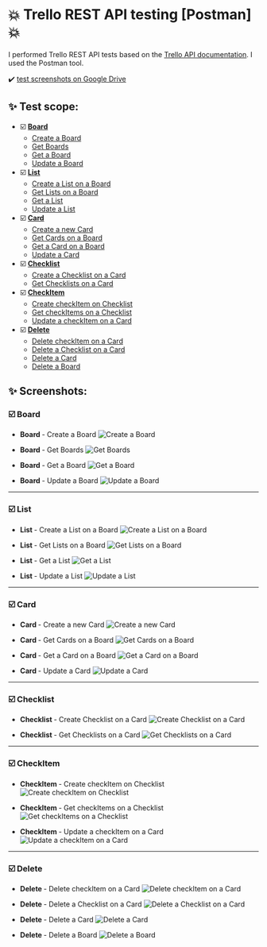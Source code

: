 # :boom: Trello REST API testing [Postman] :boom:

I performed Trello REST API tests based on the [Trello API documentation](https://developer.atlassian.com/cloud/trello/rest/api-group-actions/). I used the Postman tool.

✔️ [test screenshots on Google Drive](https://drive.google.com/drive/folders/1BWqutdrAeGkVVaAmwRAnqMxxraWnwx99?usp=sharing)

## :sparkles: Test scope:
- ☑️ [**Board**](#board)
  - [Create a Board](#create_a_board)
  - [Get Boards](#get_boards)
  - [Get a Board](#get_a_board)
  - [Update a Board](#update_a_board)
- ☑️ [**List**](#list)
  - [Create a List on a Board](#create_a_list_on_a_board)
  - [Get Lists on a Board](#get_lists_on_a_board)
  - [Get a List](#get_a_list)
  - [Update a List](#update_a_list)
- ☑️ [**Card**](#card)
  - [Create a new Card](#create_a_new_card)
  - [Get Cards on a Board](#get_cards_on_a_board)
  - [Get a Card on a Board](#get_a_card_on_a_board)
  - [Update a Card](#update_a_card)
- ☑️ [**Checklist**](#checklist)
  - [Create a Checklist on a Card](#create_checklist_on_a_card)
  - [Get Checklists on a Card](#get_checklists_on_a_card)
- ☑️ [**CheckItem**](#checkitem)
  - [Create checkItem on Checklist](#create_checkitem_on_checklist)
  - [Get checkItems on a Checklist](#get_checkitems_on_a_checklist)
  - [Update a checkItem on a Card](#update_a_checkitem_on_a_card)
- ☑️ [**Delete**](#delete)
  - [Delete checkItem on a Card](#delete_checkitem_on_a_card)
  - [Delete a Checklist on a Card](#delete_a_checklist_on_a_card)
  - [Delete a Card](#delete_a_card)
  - [Delete a Board](#delete_a_board)

## :sparkles: Screenshots:

### <a id="board"> ☑️ Board </a>
* <a id="create_a_board"><b> Board </b> - Create a Board </a>
![Create a Board](https://raw.githubusercontent.com/Caounee/Trello_REST_API/images/1.%20Create%20a%20Board.jpg)

* <a id="get_boards"><b> Board </b> - Get Boards </a>
![Get Boards](https://raw.githubusercontent.com/Caounee/Trello_REST_API/images/2.%20Get%20Boards.jpg)

* <a id="get_a_board"><b> Board </b> - Get a Board </a>
![Get a Board](https://raw.githubusercontent.com/Caounee/Trello_REST_API/images/3.%20Get%20a%20Board.jpg)

* <a id="update_a_board"><b> Board </b> - Update a Board </a>
![Update a Board](https://raw.githubusercontent.com/Caounee/Trello_REST_API/images/4.%20Update%20a%20Board.jpg)
_______________
### <a id="list"> ☑️ List </a>
* <a id="create_a_list_on_a_board"><b> List </b> - Create a List on a Board </a>
![Create a List on a Board](https://raw.githubusercontent.com/Caounee/Trello_REST_API/images/5.%20Create%20a%20List%20on%20a%20Board.jpg)

* <a id="get_lists_on_a_board"><b> List </b> - Get Lists on a Board </a>
![Get Lists on a Board](https://raw.githubusercontent.com/Caounee/Trello_REST_API/images/6.%20Get%20Lists%20on%20a%20Board.jpg)

* <a id="get_a_list"><b> List </b> - Get a List </a>
![Get a List](https://raw.githubusercontent.com/Caounee/Trello_REST_API/images/7.%20Get%20a%20List.jpg)

* <a id="update_a_list"><b> List </b> - Update a List </a>
![Update a List](https://raw.githubusercontent.com/Caounee/Trello_REST_API/images/8.%20Update%20a%20List.jpg)
_______________
### <a id="card"> ☑️ Card </a>
* <a id="create_a_new_card"><b> Card </b> - Create a new Card </a>
![Create a new Card](https://raw.githubusercontent.com/Caounee/Trello_REST_API/images/9.%20Create%20a%20new%20Card.jpg)

* <a id="get_cards_on_a_board"><b> Card </b> - Get Cards on a Board </a>
![Get Cards on a Board](https://raw.githubusercontent.com/Caounee/Trello_REST_API/images/10.%20Get%20Cards%20on%20a%20Board.jpg)

* <a id="get_a_card_on_a_board"><b> Card </b> - Get a Card on a Board </a>
![Get a Card on a Board](https://raw.githubusercontent.com/Caounee/Trello_REST_API/images/11.%20Get%20a%20Card%20on%20a%20Board.jpg)

* <a id="update_a_card"><b> Card </b> - Update a Card </a>
![Update a Card](https://raw.githubusercontent.com/Caounee/Trello_REST_API/images/12.%20Update%20a%20Card.jpg)
_______________
### <a id="checklist"> ☑️ Checklist </a>
* <a id="create_checklist_on_a_card"><b> Checklist </b> - Create Checklist on a Card </a>
![Create Checklist on a Card](https://raw.githubusercontent.com/Caounee/Trello_REST_API/images/13.%20Create%20Checklist%20on%20a%20Card.jpg)

* <a id="get_checklists_on_a_card"><b> Checklist </b> - Get Checklists on a Card </a>
![Get Checklists on a Card](https://raw.githubusercontent.com/Caounee/Trello_REST_API/images/14.%20Get%20Checklists%20on%20a%20Card.jpg)
_______________
### <a id="checkitem"> ☑️ CheckItem </a>
* <a id="create_checkitem_on_checklist"><b> CheckItem </b> - Create checkItem on Checklist </a>
![Create checkItem on Checklist](https://raw.githubusercontent.com/Caounee/Trello_REST_API/images/15.%20Create%20checkItem%20on%20Checklist.jpg)

* <a id="get_checkitems_on_a_checklist"><b> CheckItem </b> - Get checkItems on a Checklist </a>
![Get checkItems on a Checklist](https://raw.githubusercontent.com/Caounee/Trello_REST_API/images/16.%20Get%20checkItems%20on%20a%20Checklist.jpg)

* <a id="update_a_checkitem_on_a_card"><b> CheckItem </b> - Update a checkItem on a Card </a>
![Update a checkItem on a Card](https://raw.githubusercontent.com/Caounee/Trello_REST_API/images/17.%20Update%20a%20checkItem%20on%20a%20Card.jpg)
_______________
### <a id="delete"> ☑️ Delete </a>
* <a id="delete_checkitem_on_a_card"><b> Delete </b> - Delete checkItem on a Card </a>
![Delete checkItem on a Card](https://raw.githubusercontent.com/Caounee/Trello_REST_API/images/18.%20Delete%20checkItem%20on%20a%20Card.jpg)

* <a id="delete_a_checklist_on_a_card"><b> Delete </b> - Delete a Checklist on a Card </a>
![Delete a Checklist on a Card](https://raw.githubusercontent.com/Caounee/Trello_REST_API/images/19.%20Delete%20a%20Checklist%20on%20a%20Card.jpg)

* <a id="delete_a_card"><b> Delete </b> - Delete a Card </a>
![Delete a Card](https://raw.githubusercontent.com/Caounee/Trello_REST_API/images/20.%20Delete%20a%20Card.jpg)

* <a id="delete_a_board"><b> Delete </b> - Delete a Board </a>
![Delete a Board](https://raw.githubusercontent.com/Caounee/Trello_REST_API/images/21.%20Delete%20a%20Board.jpg)
